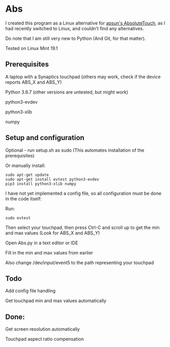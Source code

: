 # Abs

I created this program as a Linux alternative for [apsun's AbsoluteTouch](https://github.com/apsun/AbsoluteTouch), as I had recently switched to Linux, and couldn't find any alternatives.

Do note that I am still very new to Python (And Git, for that matter).

Tested on Linux Mint 19.1

## Prerequisites
A laptop with a Synaptics touchpad (others may work, check if the device reports ABS_X and ABS_Y)

Python 3.6.7 (other versions are untested, but might work)

python3-evdev

python3-xlib

numpy

## Setup and configuration
Optional - run setup.sh as sudo (This automates installation of the prerequisites)

Or manually install:
```
sudo apt-get update
sudo apt-get install evtest python3-evdev
pip3 install python3-xlib numpy
```
I have not yet implemented a config file, so all configuration must be done in the code itself:

Run:
```
sudo evtest
```
Then select your touchpad, then press Ctrl-C and scroll up to get the min and max values (Look for ABS_X and ABS_Y)

Open Abs.py in a text editor or IDE

Fill in the min and max values from earlier

Also change /dev/input/event5 to the path representing your touchpad

## Todo

Add config file handling

Get touchpad min and max values automatically


## Done:

Get screen resolution automatically

Touchpad aspect ratio compensation
